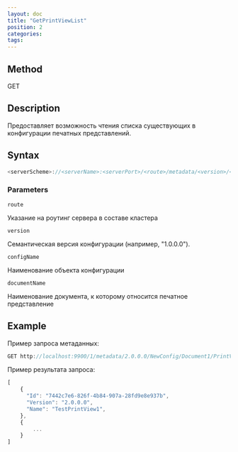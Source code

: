 ```yaml
---
layout: doc
title: "GetPrintViewList"
position: 2
categories: 
tags:
---
```


## Method 

GET

## Description
Предоставляет возможность чтения списка существующих в конфигурации печатных представлений.

## Syntax
```js
<serverScheme>://<serverName>:<serverPort>/<route>/metadata/<version>/<configName>/<documentName>/PrintView/
```

### Parameters

`route` 

Указание на роутинг сервера в составе кластера

`version`

Семантическая версия конфигурации (например, "1.0.0.0").

`configName`

Наименование объекта конфигурации

`documentName`

Наименование документа, к которому относится печатное представление


## Example


Пример запроса метаданных:

```js
GET http://localhost:9900/1/metadata/2.0.0.0/NewConfig/Document1/PrintView/
```

Пример результата запроса:

```js
[
	{
	  "Id": "7442c7e6-826f-4b84-907a-28fd9e8e937b",
	  "Version": "2.0.0.0",
	  "Name": "TestPrintView1",
	},
	{
		...
	}
]
```
